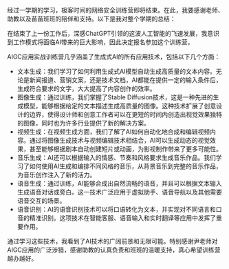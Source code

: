 经过一学期的学习，极客时间的网络安全训练营即将结束。在此，我要感谢老师、助教以及苗苗班班的陪伴和支持。以下是我对整个学期的总结：

在结束了上一份工作后，深感ChatGPT引领的这波人工智能的飞速发展，我意识到工作模式将面临AI带来的巨大影响，因此决定报名参加这个训练营。

AIGC应用实战训练营几乎涵盖了生成式AI的所有应用技术，包括以下几个方面：
- 文本生成：我们学习了如何利用生成式AI模型自动生成高质量的文本内容。无论是新闻报道、营销文案，还是技术文档，AI都能在提供一定的输入条件后，生成符合要求的文字，大大提高了内容创作的效率。
- 图像生成：通过训练，我们掌握了Stable Diffusion技术，这是一种先进的生成模型，能够根据给定的文本描述生成高质量的图像。这种技术扩展了创意设计的边界，使得设计师和创意工作者可以在更短的时间内创造出视觉效果独特的图像，同时也为许多行业提供了新的解决方案。
- 视频生成：在视频生成方面，我们了解了AI如何自动化地合成和编辑视频内容。通过将图像生成技术与视频编辑技术相结合，AI可以生成动态的视觉效果，甚至能够根据剧本自动创建短片或动画，为影视制作带来了更多可能性。
- 音乐生成：AI还可以根据输入的情感、节奏和风格要求生成音乐作品。我们学习了如何使用AI生成和编排不同风格的音乐，从背景音乐到完整的音乐作品，为音乐创作注入了新的活力。
- 语音生成：通过训练，AI能够合成出自然流畅的语音，并且可以根据文本输入生成语音对话或旁白。这一技术广泛应用于虚拟助手、语音导航以及其他需要语音交互的场景。
- 语音识别：AI的语音识别技术可以将口语转化为文本，并实现对不同语言和口音的精准识别。这项技术在智能客服、语音输入和实时翻译等应用中发挥了重要作用。

通过学习这些技术，我看到了AI技术的广阔前景和无限可能。特别感谢尹老师对AIGC应用的广泛涉猎，感谢助教的认真负责和班班的温暖支持，真心希望训练营越办越好。
